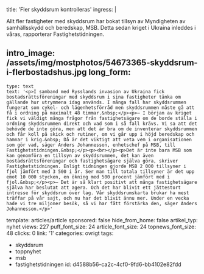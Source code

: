 title: 'Fler skyddsrum kontrolleras'
ingress: |
  <p>Allt fler fastigheter med skyddsrum har bokat tillsyn av Myndigheten av samhällsskydd och beredskap, MSB. Detta sedan kriget i Ukraina inleddes i våras, rapporterar Fastighetstidningen.
  </p>
  
intro_image: /assets/img/mostphotos/54673365-skyddsrum-i-flerbostadshus.jpg
long_form:
  -
    type: text
    text: '<p>I samband med Rysslands invasion av Ukraina fick bostadsrättsföreningar med skyddsrum i sina fastigheter tänka om gällande hur utrymmena idag används. I många fall har skyddsrummen fungerat som cykel- och lägenhetsförråd men skyddsrummen måste gå att få i ordning på maximalt 48 timmar.&nbsp;</p><p>– I början av kriget fick vi väldigt många frågor från fastighetsägare om de borde ställa i ordning skyddsrummen direkt och vad som i så fall krävs. Vi sa att det behövde de inte göra, men att det är bra om de inventerar skyddsrummen och får koll på skick och rutiner, om vi går upp i höjd beredskap och hamnar i krig.&nbsp; Då är det viktigt att veta vem i organisationen som gör vad, säger Anders Johannesson, enhetschef på MSB, till Fastighetstidningen.&nbsp;</p><p><br></p><p>Det är inte bara MSB som kan genomföra en tillsyn av skyddsrummen, det kan även bostadsrättsföreningar och fastighetsägare själva göra, skriver Fastighetstidningen. Enligt tidningen gjorde MSB 2 000 tillsyner i fjol jämfört med 3 500 i år. Ser man till totala tillsyner är det upp emot 10 000 stycken, en ökning med 500 procent jämfört med i fjol.&nbsp;</p><p>– Det är så klart positivt att många fastighetsägare själva har beslutat att agera. Och det har blivit ett jättestort intresse för skyddsrum över lag. Vår skyddsrumskarta brukar ha mest träffar på vår sajt, och nu har det blivit ännu mer. Under en vecka hade vi tre miljoner besök, så vi har fått förstärka den, säger Anders Johannesson.</p>'
template: articles/article
sponsored: false
hide_from_home: false
artikel_typ: nyhet
views: 227
puff_font_size: 24
article_font_size: 24
topnews_font_size: 48
clicks: 0
link: '1'
categories: ovrigt
tags:
  - skyddsrum
  - toppnyhet
  - msb
  - fastighetstidningen
id: d4588b56-ca2c-4cf0-9fd6-bb4102e82fdd
